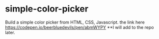 # simple-color-picker
Build a simple color picker from HTML, CSS, Javascript.
the link here https://codepen.io/beerbluedevils/pen/abmWYPY
**I will add to the repo later.
